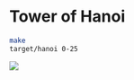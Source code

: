 Tower of Hanoi
========

```bash
make
target/hanoi 0-25
```

![](https://simnalamburt.github.io/kaist-hanoi/screenshot.png)
